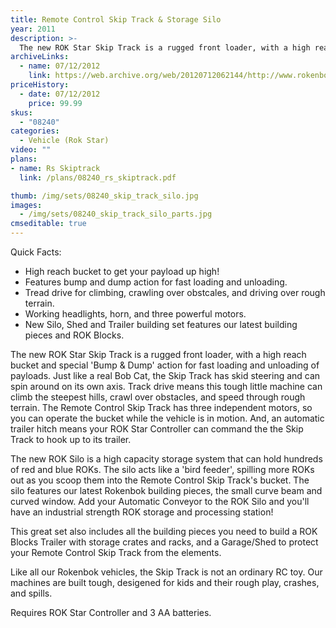 ```yaml
---
title: Remote Control Skip Track & Storage Silo
year: 2011
description: >-
  The new ROK Star Skip Track is a rugged front loader, with a high reach bucket and special 'Bump & Dump' action for fast loading and unloading of payloads.   Just like a real Bob Cat, the Skip Track has skid steering and can spin around on its own axis.  Track drive means this tough little machine can climb the steepest hills, crawl over obstacles, and speed through rough terrain.
archiveLinks:
  - name: 07/12/2012
    link: https://web.archive.org/web/20120712062144/http://www.rokenbok.com/estore/machines/remote-control-skip-track-storage-silo
priceHistory:
  - date: 07/12/2012
    price: 99.99
skus:
  - "08240"
categories: 
  - Vehicle (Rok Star)
video: ""
plans:
- name: Rs Skiptrack
  link: /plans/08240_rs_skiptrack.pdf

thumb: /img/sets/08240_skip_track_silo.jpg
images:
  - /img/sets/08240_skip_track_silo_parts.jpg
cmseditable: true
---
```

Quick Facts:
  - High reach bucket to get your payload up high!
  - Features bump and dump action for fast loading and unloading.
  - Tread drive for climbing, crawling over obstcales, and driving over rough terrain.
  - Working headlights, horn, and three powerful motors.
  - New Silo, Shed and Trailer building set features our latest building pieces and ROK Blocks.

The new ROK Star Skip Track is a rugged front loader, with a high reach bucket and special 'Bump & Dump' action for fast loading and unloading of payloads.   Just like a real Bob Cat, the Skip Track has skid steering and can spin around on its own axis.  Track drive means this tough little machine can climb the steepest hills, crawl over obstacles, and speed through rough terrain.  The Remote Control Skip Track has three independent motors, so you can operate the bucket while the vehicle is in motion.  And, an automatic trailer hitch means your ROK Star Controller can command the the Skip Track to hook up to its trailer.

The new ROK Silo is a high capacity storage system that can hold hundreds of red and blue ROKs.  The silo acts like a 'bird feeder', spilling more ROKs out as you scoop them into the Remote Control Skip Track's bucket.  The silo features our latest Rokenbok building pieces, the small curve beam and curved window.  Add your Automatic Conveyor to the ROK Silo and you'll have an industrial strength ROK storage and processing station!

This great set also includes all the building pieces you need to build a ROK Blocks Trailer with storage crates and racks, and a Garage/Shed to protect your Remote Control Skip Track from the elements.

Like all our Rokenbok vehicles, the Skip Track is not an ordinary RC toy. Our machines are built tough, desigened for kids and their rough play, crashes, and spills.

Requires ROK Star Controller and 3 AA batteries.
